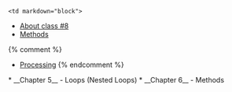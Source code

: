 	<td markdown="block">
* [About class #8](slides/08/meta.html)
* [Methods](slides/08/methods.html)

{% comment %}
* [Processing](slides/08/processing.html)
{% endcomment %}
</td>
	<td markdown="block">
* __Chapter 5__ - Loops (Nested Loops)
* __Chapter 6__ - Methods
<!--* [Debugging](lynda.com?)-->
</td>
	<td markdown="block">

</td>
